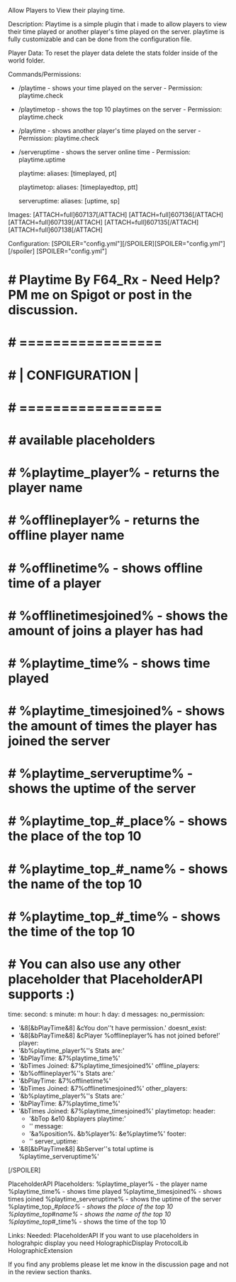 
Allow Players to View their playing time.

Description:
Playtime is a simple plugin that i made to allow players to view their time played or another player's time played on the server. playtime is fully customizable and can be done from the configuration file.

Player Data:
To reset the player data delete the stats folder inside of the world folder.

Commands/Permissions:
- /playtime - shows your time played on the server - Permission: playtime.check
- /playtimetop - shows the top 10 playtimes on the server - Permission: playtime.check
- /playtime <player> - shows another player's time played on the server - Permission: playtime.check
- /serveruptime - shows the server online time - Permission: playtime.uptime
 
  playtime:
aliases: [timeplayed, pt]

  playtimetop:
aliases: [timeplayedtop, ptt]

  serveruptime:
aliases: [uptime, sp]

Images:
[ATTACH=full]607137[/ATTACH] [ATTACH=full]607136[/ATTACH] [ATTACH=full]607139[/ATTACH]
[ATTACH=full]607135[/ATTACH]
[ATTACH=full]607138[/ATTACH]

Configuration:
[SPOILER="config.yml"][/SPOILER][SPOILER="config.yml"][/spoiler]
[SPOILER="config.yml"]
# # Playtime By F64_Rx - Need Help? PM me on Spigot or post in the discussion.
# # =================
# # | CONFIGURATION |
# # =================
#
# # available placeholders
# # %playtime_player% - returns the player name
# # %offlineplayer% - returns the offline player name
# # %offlinetime% - shows offline time of a player
# # %offlinetimesjoined% - shows the amount of joins a player has had
# # %playtime_time% - shows time played
# # %playtime_timesjoined% - shows the amount of times the player has joined the server
# # %playtime_serveruptime% - shows the uptime of the server
# # %playtime_top_#_place% - shows the place of the top 10
# # %playtime_top_#_name% - shows the name of the top 10
# # %playtime_top_#_time% - shows the time of the top 10
# # You can also use any other placeholder that PlaceholderAPI supports :)

time:
  second: s
  minute: m
  hour: h
  day: d
messages:
  no_permission:
  - '&8[&bPlayTime&8] &cYou don''t have permission.'
  doesnt_exist:
  - '&8[&bPlayTime&8] &cPlayer %offlineplayer% has not joined before!'
  player:
  - '&b%playtime_player%''s Stats are:'
  - '&bPlayTime: &7%playtime_time%'
  - '&bTimes Joined: &7%playtime_timesjoined%'
  offline_players:
  - '&b%offlineplayer%''s Stats are:'
  - '&bPlayTime: &7%offlinetime%'
  - '&bTimes Joined: &7%offlinetimesjoined%'
  other_players:
  - '&b%playtime_player%''s Stats are:'
  - '&bPlayTime: &7%playtime_time%'
  - '&bTimes Joined: &7%playtime_timesjoined%'
  playtimetop:
    header:
    - '&bTop &e10 &bplayers playtime:'
    - ''
    message:
    - '&a%position%. &b%player%: &e%playtime%'
    footer:
    - ''
  server_uptime:
  - '&8[&bPlayTime&8] &bServer''s total uptime is %playtime_serveruptime%'

[/SPOILER]

PlaceholderAPI Placeholders:
%playtime_player% - the player name
%playtime_time% - shows time played
%playtime_timesjoined% - shows times joined
%playtime_serveruptime% - shows the uptime of the server
%playtime_top_#_place% - shows the place of the top 10
%playtime_top_#_name% - shows the name of the top 10
%playtime_top_#_time% - shows the time of the top 10

Links:
Needed:
PlaceholderAPI
If you want to use placeholders in holograhpic display you need
HolographicDisplay
ProtocolLib
HolographicExtension

If you find any problems please let me know in the discussion page and not in the review section thanks.
